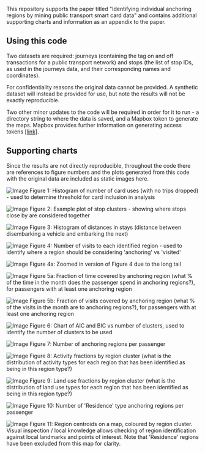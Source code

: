 This repository supports the paper titled "Identifying individual anchoring regions
by mining public transport smart card data" and contains additional supporting charts and information as an appendix to the paper.


## Using this code

Two datasets are required: journeys (containing the tag on and off transactions for a public transport network) and stops (the list of stop IDs, as used in the journeys data, and their corresponding names and coordinates).

For confidentiality reasons the original data cannot be provided. A synthetic dataset will instead be provided for use, but note the results will not be exactly reproducible.

Two other minor updates to the code will be required in order for it to run - a directory string to where the data is saved, and a Mapbox token to generate the maps. Mapbox provides further information on generating access tokens [[link]](https://docs.mapbox.com/help/getting-started/access-tokens/ "here").

## Supporting charts

Since the results are not directly reproducible, throughout the code there are references to figure numbers and the plots generated from this code with the original data are included as static images here.

![Image](./assets/readme_fig1.PNG "Figure 1")
Figure 1: Histogram of number of card uses (with no trips dropped) - used to determine threshold for card inclusion in analysis

![Image](./assets/readme_fig2.PNG "Figure 2")
Figure 2: Example plot of stop clusters - showing where stops close by are considered together

![Image](./assets/readme_fig3.PNG "Figure 3")
Figure 3: Histogram of distances in stays (distance between disembarking a vehicle and embarking the next)

![Image](./assets/readme_fig4.png "Figure 4")
Figure 4: Number of visits to each identified region - used to identify where a region should be considering 'anchoring' vs 'visited'

![Image](./assets/readme_fig4a.png "Figure 4a")
Figure 4a: Zoomed in version of Figure 4 due to the long tail

![Image](./assets/readme_fig5a.PNG "Figure 5a")
Figure 5a: Fraction of time covered by anchoring region (what % of the time in the month does the passenger spend in anchoring regions?), for passengers with at least one anchoring region 

![Image](./assets/readme_fig5b.PNG "Figure 5b")
Figure 5b: Fraction of visits covered by anchoring region (what % of the visits in the month are to anchoring regions?), for passengers with at least one anchoring region 

![Image](./assets/readme_fig6.PNG "Figure 6")
Figure 6: Chart of AIC and BIC vs number of clusters, used to identify the number of clusters to be used

![Image](./assets/readme_fig7.PNG "Figure 7")
Figure 7: Number of anchoring regions per passenger

![Image](./assets/readme_fig8.PNG "Figure 8")
Figure 8: Activity fractions by region cluster (what is the distribution of activity types for each region that has been identified as being in this region type?)

![Image](./assets/readme_fig9.PNG "Figure 9")
Figure 9: Land use fractions by region cluster (what is the distribution of land use types for each region that has been identified as being in this region type?)

![Image](./assets/readme_fig10.PNG "Figure 10")
Figure 10: Number of 'Residence' type anchoring regions per passenger

![Image](./assets/readme_fig11.PNG "Figure 11")
Figure 11: Region centroids on a map, coloured by region cluster. Visual inspection / local knowledge allows checking of region identification against local landmarks and points of interest. Note that 'Residence' regions have been excluded from this map for clarity.
